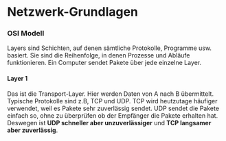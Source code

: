 # Netzwerk-Grundlagen

### OSI Modell

Layers sind Schichten, auf denen sämtliche Protokolle, Programme usw. basiert. Sie sind die Reihenfolge, in denen Prozesse und Abläufe funktionieren. Ein Computer sendet Pakete über jede einzelne Layer. 

#### Layer 1
Das ist die Transport-Layer. Hier werden Daten von A nach B übermittelt. Typische Protokolle sind z.B, TCP und UDP. TCP wird heutzutage häufiger verwendet, weil es Pakete sehr zuverlässig sendet. UDP sendet die Pakete einfach so, ohne zu überprüfen ob der Empfänger die Pakete erhalten hat. Deswegen ist **UDP schneller aber unzuverlässiger** und **TCP langsamer aber zuverlässig**. 